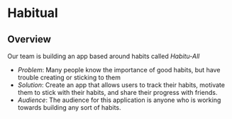# Habitual

## Overview
Our team is building an app based around habits called _Habitu-All_
- _Problem_: Many people know the importance of good habits, but have trouble creating or sticking to them
- _Solution_: Create an app that allows users to track their habits, motivate them to stick with their habits, and share their progress with friends. 
- _Audience_: The audience for this application is anyone who is working towards building any sort of habits.  
